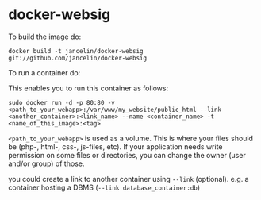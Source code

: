 docker-websig
=============
To build the image do:

```
docker build -t jancelin/docker-websig git://github.com/jancelin/docker-websig
```
To run a container do:

This enables you to run this container as follows:

    sudo docker run -d -p 80:80 -v <path_to_your_webapp>:/var/www/my_website/public_html --link <another_container>:<link_name> --name <container_name> -t <name_of_this_image>:<tag>

`<path_to_your_webapp>` is used as a volume. This is where your files should be (php-, html-, css-, js-files, etc). If your application needs write permission on some files or directories, you can change the owner (user and/or group) of those.

you could create a link to another container using `--link` (optional). e.g. a container hosting a DBMS (`--link database_container:db`)
